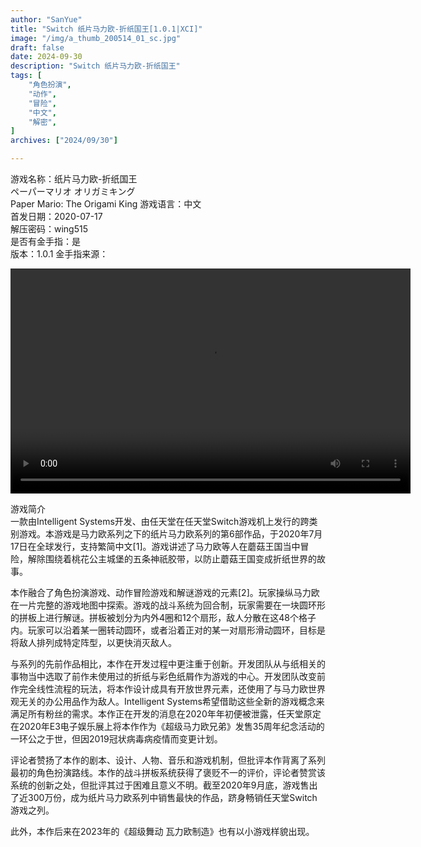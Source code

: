 ```yaml
---
author: "SanYue"
title: "Switch 纸片马力欧-折纸国王[1.0.1|XCI]"
image: "/img/a_thumb_200514_01_sc.jpg"
draft: false
date: 2024-09-30
description: "Switch 纸片马力欧-折纸国王"
tags: [
    "角色扮演",
    "动作",
    "冒险",
    "中文",
    "解密",
]
archives: ["2024/09/30"]

---
```


游戏名称：纸片马力欧-折纸国王  
ペーパーマリオ オリガミキング  
Paper Mario: The Origami King 
游戏语言：中文  
首发日期：2020-07-17  
解压密码：wing515  
是否有金手指：是  
版本：1.0.1 
金手指来源：

<video width="640" height="360" controls>
    <source src="C:\Users\weijunchun_vendor\Documents\blog\static\videos\SED.mp4" type="video/mp4">
    Your browser does not support the video tag.
</video>


游戏简介  
一款由Intelligent Systems开发、由任天堂在任天堂Switch游戏机上发行的跨类别游戏。本游戏是马力欧系列之下的纸片马力欧系列的第6部作品，于2020年7月17日在全球发行，支持繁简中文[1]。游戏讲述了马力欧等人在蘑菇王国当中冒险，解除围绕着桃花公主城堡的五条神祇胶带，以防止蘑菇王国变成折纸世界的故事。

本作融合了角色扮演游戏、动作冒险游戏和解谜游戏的元素[2]。玩家操纵马力欧在一片完整的游戏地图中探索。游戏的战斗系统为回合制，玩家需要在一块圆环形的拼板上进行解谜。拼板被划分为内外4圈和12个扇形，敌人分散在这48个格子内。玩家可以沿着某一圈转动圆环，或者沿着正对的某一对扇形滑动圆环，目标是将敌人排列成特定阵型，以更快消灭敌人。

与系列的先前作品相比，本作在开发过程中更注重于创新。开发团队从与纸相关的事物当中选取了前作未使用过的折纸与彩色纸屑作为游戏的中心。开发团队改变前作完全线性流程的玩法，将本作设计成具有开放世界元素，还使用了与马力欧世界观无关的办公用品作为敌人。Intelligent Systems希望借助这些全新的游戏概念来满足所有粉丝的需求。本作正在开发的消息在2020年年初便被泄露，任天堂原定在2020年E3电子娱乐展上将本作作为《超级马力欧兄弟》发售35周年纪念活动的一环公之于世，但因2019冠状病毒病疫情而变更计划。

评论者赞扬了本作的剧本、设计、人物、音乐和游戏机制，但批评本作背离了系列最初的角色扮演路线。本作的战斗拼板系统获得了褒贬不一的评价，评论者赞赏该系统的创新之处，但批评其过于困难且意义不明。截至2020年9月底，游戏售出了近300万份，成为纸片马力欧系列中销售最快的作品，跻身畅销任天堂Switch游戏之列。

此外，本作后来在2023年的《超级舞动 瓦力欧制造》也有以小游戏样貌出现。